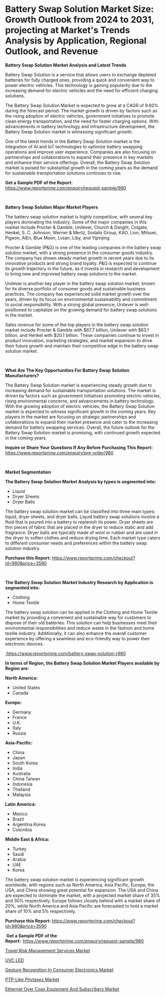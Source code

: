 <p><h1>Battery Swap Solution Market Size: Growth Outlook from 2024 to 2031, projecting at Market's Trends Analysis by Application, Regional Outlook, and Revenue</h1></p><p><strong>Battery Swap Solution Market Analysis and Latest Trends</strong></p>
<p><p>Battery Swap Solution is a service that allows users to exchange depleted batteries for fully charged ones, providing a quick and convenient way to power electric vehicles. This technology is gaining popularity due to the increasing demand for electric vehicles and the need for efficient charging solutions.</p><p>The Battery Swap Solution Market is expected to grow at a CAGR of 9.60% during the forecast period. The market growth is driven by factors such as the rising adoption of electric vehicles, government initiatives to promote clean energy transportation, and the need for faster charging options. With advancements in battery technology and infrastructure development, the Battery Swap Solution market is witnessing significant growth.</p><p>One of the latest trends in the Battery Swap Solution market is the integration of AI and IoT technologies to optimize battery swapping operations and improve user experience. Companies are also focusing on partnerships and collaborations to expand their presence in key markets and enhance their service offerings. Overall, the Battery Swap Solution market is poised for substantial growth in the coming years as the demand for sustainable transportation solutions continues to rise.</p></p>
<p><strong>Get a Sample PDF of the Report:&nbsp;</strong> <a href="https://www.reportprime.com/enquiry/request-sample/980">https://www.reportprime.com/enquiry/request-sample/980</a></p>
<p>&nbsp;</p>
<p><strong>Battery Swap Solution Major Market Players</strong></p>
<p><p>The battery swap solution market is highly competitive, with several key players dominating the industry. Some of the major companies in this market include Procter & Gamble, Unilever, Church & Dwight, Colgate, Henkel, S. C. Johnson, Werner & Mertz, Sodalis Group, KAO, Lion, Mitsuei, Pigeon, AlEn, Blue Moon, Lvsan, Liby, and Yipinjing.</p><p>Procter & Gamble (P&G) is one of the leading companies in the battery swap solution market, with a strong presence in the consumer goods industry. The company has shown steady market growth in recent years due to its innovative products and strong brand loyalty. P&G is expected to continue its growth trajectory in the future, as it invests in research and development to bring new and improved battery swap solutions to the market.</p><p>Unilever is another key player in the battery swap solution market, known for its diverse portfolio of consumer goods and sustainable business practices. The company has experienced solid market growth over the years, driven by its focus on environmental sustainability and commitment to social responsibility. With a strong global presence, Unilever is well-positioned to capitalize on the growing demand for battery swap solutions in the market.</p><p>Sales revenue for some of the top players in the battery swap solution market include Procter & Gamble with $67.7 billion, Unilever with $63.1 billion, and Henkel with $20.1 billion. These companies continue to invest in product innovation, marketing strategies, and market expansion to drive their future growth and maintain their competitive edge in the battery swap solution market.</p></p>
<p>&nbsp;</p>
<p><strong>What Are The Key Opportunities For Battery Swap Solution Manufacturers?</strong></p>
<p><p>The Battery Swap Solution market is experiencing steady growth due to increasing demand for sustainable transportation solutions. The market is driven by factors such as government initiatives promoting electric vehicles, rising environmental concerns, and advancements in battery technology. With the growing adoption of electric vehicles, the Battery Swap Solution market is expected to witness significant growth in the coming years. Key players in the market are focusing on strategic partnerships and collaborations to expand their market presence and cater to the increasing demand for battery swapping services. Overall, the future outlook for the Battery Swap Solution market is promising, with continued growth expected in the coming years.</p></p>
<p><strong>Inquire or Share Your Questions If Any Before Purchasing This Report:</strong> <a href="https://www.reportprime.com/enquiry/pre-order/980">https://www.reportprime.com/enquiry/pre-order/980</a></p>
<p>&nbsp;</p>
<p><strong>Market Segmentation</strong></p>
<p><strong>The Battery Swap Solution Market Analysis by types is segmented into:</strong></p>
<p><ul><li>Liquid</li><li>Dryer Sheets</li><li>Dryer Balls</li></ul></p>
<p><p>The battery swap solution market can be classified into three main types: liquid, dryer sheets, and dryer balls. Liquid battery swap solutions involve a fluid that is poured into a battery to replenish its power. Dryer sheets are thin pieces of fabric that are placed in the dryer to reduce static and add fragrance. Dryer balls are typically made of wool or rubber and are used in the dryer to soften clothes and reduce drying time. Each market type caters to different consumer needs and preferences within the battery swap solution industry.</p></p>
<p><strong>Purchase this Report:&nbsp;</strong><a href="https://www.reportprime.com/checkout?id=980&price=3590">https://www.reportprime.com/checkout?id=980&price=3590</a></p>
<p>&nbsp;</p>
<p><strong>The Battery Swap Solution Market Industry Research by Application is segmented into:</strong></p>
<p><ul><li>Clothing</li><li>Home Textile</li></ul></p>
<p><p>The battery swap solution can be applied in the Clothing and Home Textile market by providing a convenient and sustainable way for customers to dispose of their old batteries. This solution can help businesses meet their environmental responsibilities and reduce waste in the fashion and home textile industry. Additionally, it can also enhance the overall customer experience by offering a seamless and eco-friendly way to power their electronic devices.</p></p>
<p><a href="https://www.reportprime.com/battery-swap-solution-r980">&nbsp;https://www.reportprime.com/battery-swap-solution-r980</a></p>
<p><strong>In terms of Region, the Battery Swap Solution Market Players available by Region are:</strong></p>
<p>
    <p> <strong> North America: </strong>
        <ul>
            <li>United States</li>
            <li>Canada</li>
        </ul>
        </p> 
    <p> <strong> Europe: </strong>
        <ul>
            <li>Germany</li>
            <li>France</li>
            <li>U.K.</li>
            <li>Italy</li>
            <li>Russia</li>
        </ul>
        </p> 
    <p> <strong> Asia-Pacific: </strong>
        <ul>
            <li>China</li>
            <li>Japan</li>
            <li>South Korea</li>
            <li>India</li>
            <li>Australia</li>
            <li>China Taiwan</li>
            <li>Indonesia</li>
            <li>Thailand</li>
            <li>Malaysia</li>
        </ul>
        </p> 
    <p> <strong> Latin America: </strong>
        <ul>
            <li>Mexico</li>
            <li>Brazil</li>
            <li>Argentina Korea</li>
            <li>Colombia</li>
        </ul>
        </p> 
    <p> <strong> Middle East & Africa: </strong>
        <ul>
            <li>Turkey</li>
            <li>Saudi</li>
            <li>Arabia</li>
            <li>UAE</li>
            <li>Korea</li>
        </ul>
    </p>
    </p>
<p><p>The battery swap solution market is experiencing significant growth worldwide, with regions such as North America, Asia Pacific, Europe, the USA, and China showing great potential for expansion. The USA and China are expected to dominate the market, with a projected market share of 35% and 30% respectively. Europe follows closely behind with a market share of 20%, while North America and Asia Pacific are forecasted to hold a market share of 10% and 5% respectively.</p></p>
<p><strong>Purchase this Report: </strong><a href="https://www.reportprime.com/checkout?id=980&price=3590">https://www.reportprime.com/checkout?id=980&price=3590</a></p>
<p>&nbsp;<strong>Get a Sample PDF of the Report:&nbsp;&nbsp;</strong><a href="https://www.reportprime.com/enquiry/request-sample/980">https://www.reportprime.com/enquiry/request-sample/980</a></p>
<p><strong></strong></p>
<p><p><a href="https://www.linkedin.com/pulse/global-travel-risk-management-services-market-status-2024-lcr0e">Travel Risk Management Services Market</a></p><p><a href="https://medium.com/@cameronmills55_86881/%EA%B8%80%EB%A1%9C%EB%B2%8C-uvc-led-%EC%8B%9C%EC%9E%A5-%EA%B7%9C%EB%AA%A8-%EB%B0%8F-%EC%8B%9C%EC%9E%A5-%EB%8F%99%ED%96%A5-%EB%B6%84%EC%84%9D-%EC%A7%80%EC%97%AD%EB%B3%84-%EC%A0%84%EB%A7%9D-%EA%B2%BD%EC%9F%81-%EC%A0%84%EB%9E%B5-2024%EB%85%84%EB%B6%80%ED%84%B0-2031%EB%85%84%EA%B9%8C%EC%A7%80-%EC%98%88%EC%B8%A1%EB%90%9C%EB%8B%A4-576cb7a1ac24">UVC LED</a></p><p><a href="https://issuu.com/reportprime-2/docs/gesture-recognition-in-consumer-electronics-market">Gesture Recognition In Consumer Electronics Market</a></p><p><a href="https://medium.com/@dan.murray5879/global-ptp-like-phytases-market-size-is-expected-to-reach-at-a-cagr-of-12-4-1219acb57079">PTP-Like Phytases Market</a></p><p><a href="https://issuu.com/reportprime-2/docs/ethernet-over-coax-equipment-and-subscribers-marke">Ethernet Over Coax Equipment And Subscribers Market</a></p></p>